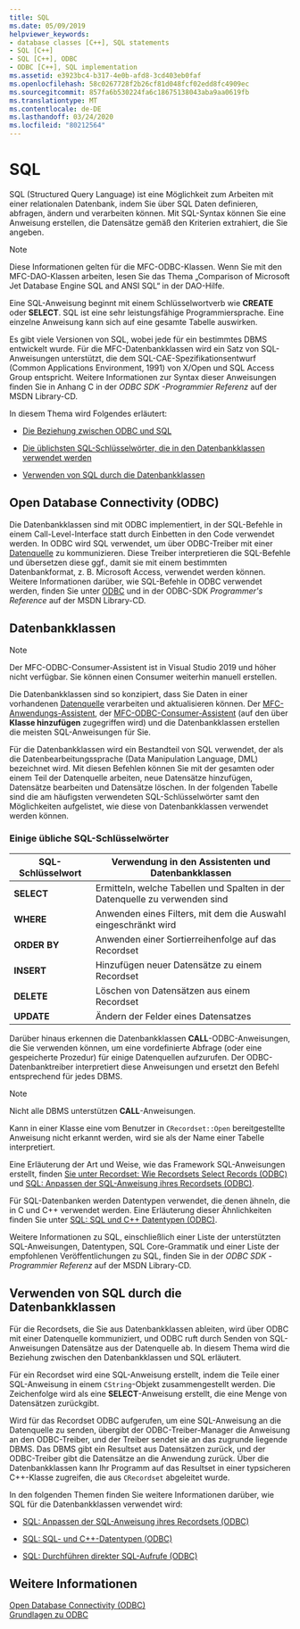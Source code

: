 ```yaml
---
title: SQL
ms.date: 05/09/2019
helpviewer_keywords:
- database classes [C++], SQL statements
- SQL [C++]
- SQL [C++], ODBC
- ODBC [C++], SQL implementation
ms.assetid: e3923bc4-b317-4e0b-afd8-3cd403eb0faf
ms.openlocfilehash: 58c0267728f2b26cf81d048fcf02edd8fc4909ec
ms.sourcegitcommit: 857fa6b530224fa6c18675138043aba9aa0619fb
ms.translationtype: MT
ms.contentlocale: de-DE
ms.lasthandoff: 03/24/2020
ms.locfileid: "80212564"
---
```

# <a name="sql"></a>SQL

SQL (Structured Query Language) ist eine Möglichkeit zum Arbeiten mit einer relationalen Datenbank, indem Sie über SQL Daten definieren, abfragen, ändern und verarbeiten können. Mit SQL-Syntax können Sie eine Anweisung erstellen, die Datensätze gemäß den Kriterien extrahiert, die Sie angeben.

> [!NOTE]
>  Diese Informationen gelten für die MFC-ODBC-Klassen. Wenn Sie mit den MFC-DAO-Klassen arbeiten, lesen Sie das Thema „Comparison of Microsoft Jet Database Engine SQL and ANSI SQL“ in der DAO-Hilfe.

Eine SQL-Anweisung beginnt mit einem Schlüsselwortverb wie **CREATE** oder **SELECT**. SQL ist eine sehr leistungsfähige Programmiersprache. Eine einzelne Anweisung kann sich auf eine gesamte Tabelle auswirken.

Es gibt viele Versionen von SQL, wobei jede für ein bestimmtes DBMS entwickelt wurde. Für die MFC-Datenbankklassen wird ein Satz von SQL-Anweisungen unterstützt, die dem SQL-CAE-Spezifikationsentwurf (Common Applications Environment, 1991) von X/Open und SQL Access Group entspricht. Weitere Informationen zur Syntax dieser Anweisungen finden Sie in Anhang C in der *ODBC SDK* *-Programmier Referenz* auf der MSDN Library-CD.

In diesem Thema wird Folgendes erläutert:

- [Die Beziehung zwischen ODBC und SQL](#_core_open_database_connectivity_.28.odbc.29)

- [Die üblichsten SQL-Schlüsselwörter, die in den Datenbankklassen verwendet werden](#_core_the_database_classes)

- [Verwenden von SQL durch die Datenbankklassen](#_core_how_the_database_classes_use_sql)

##  <a name="open-database-connectivity-odbc"></a><a name="_core_open_database_connectivity_.28.odbc.29"></a> Open Database Connectivity (ODBC)

Die Datenbankklassen sind mit ODBC implementiert, in der SQL-Befehle in einem Call-Level-Interface statt durch Einbetten in den Code verwendet werden. In ODBC wird SQL verwendet, um über ODBC-Treiber mit einer [Datenquelle](../../data/odbc/data-source-odbc.md) zu kommunizieren. Diese Treiber interpretieren die SQL-Befehle und übersetzen diese ggf., damit sie mit einem bestimmten Datenbankformat, z. B. Microsoft Access, verwendet werden können. Weitere Informationen darüber, wie SQL-Befehle in ODBC verwendet werden, finden Sie unter [ODBC](../../data/odbc/odbc-basics.md) und in der ODBC-SDK *Programmer's Reference* auf der MSDN Library-CD.

##  <a name="database-classes"></a><a name="_core_the_database_classes"></a> Datenbankklassen

> [!NOTE]
> Der MFC-ODBC-Consumer-Assistent ist in Visual Studio 2019 und höher nicht verfügbar. Sie können einen Consumer weiterhin manuell erstellen.

Die Datenbankklassen sind so konzipiert, dass Sie Daten in einer vorhandenen [Datenquelle](../../data/odbc/data-source-odbc.md) verarbeiten und aktualisieren können. Der [MFC-Anwendungs-Assistent](../../mfc/reference/database-support-mfc-application-wizard.md), der [MFC-ODBC-Consumer-Assistent](../../mfc/reference/adding-an-mfc-odbc-consumer.md) (auf den über **Klasse hinzufügen** zugegriffen wird) und die Datenbankklassen erstellen die meisten SQL-Anweisungen für Sie.

Für die Datenbankklassen wird ein Bestandteil von SQL verwendet, der als die Datenbearbeitungssprache (Data Manipulation Language, DML) bezeichnet wird. Mit diesen Befehlen können Sie mit der gesamten oder einem Teil der Datenquelle arbeiten, neue Datensätze hinzufügen, Datensätze bearbeiten und Datensätze löschen. In der folgenden Tabelle sind die am häufigsten verwendeten SQL-Schlüsselwörter samt den Möglichkeiten aufgelistet, wie diese von Datenbankklassen verwendet werden können.

### <a name="some-common-sql-keywords"></a>Einige übliche SQL-Schlüsselwörter

|SQL-Schlüsselwort|Verwendung in den Assistenten und Datenbankklassen|
|-----------------|---------------------------------------------|
|**SELECT**|Ermitteln, welche Tabellen und Spalten in der Datenquelle zu verwenden sind|
|**WHERE**|Anwenden eines Filters, mit dem die Auswahl eingeschränkt wird|
|**ORDER BY**|Anwenden einer Sortierreihenfolge auf das Recordset|
|**INSERT**|Hinzufügen neuer Datensätze zu einem Recordset|
|**DELETE**|Löschen von Datensätzen aus einem Recordset|
|**UPDATE**|Ändern der Felder eines Datensatzes|

Darüber hinaus erkennen die Datenbankklassen **CALL**-ODBC-Anweisungen, die Sie verwenden können, um eine vordefinierte Abfrage (oder eine gespeicherte Prozedur) für einige Datenquellen aufzurufen. Der ODBC-Datenbanktreiber interpretiert diese Anweisungen und ersetzt den Befehl entsprechend für jedes DBMS.

> [!NOTE]
>  Nicht alle DBMS unterstützen **CALL**-Anweisungen.

Kann in einer Klasse eine vom Benutzer in `CRecordset::Open` bereitgestellte Anweisung nicht erkannt werden, wird sie als der Name einer Tabelle interpretiert.

Eine Erläuterung der Art und Weise, wie das Framework SQL-Anweisungen erstellt, finden [Sie unter Recordset: Wie Recordsets Select Records (ODBC)](../../data/odbc/recordset-how-recordsets-select-records-odbc.md) und [SQL: Anpassen der SQL-Anweisung ihres Recordsets (ODBC)](../../data/odbc/sql-customizing-your-recordsets-sql-statement-odbc.md).

Für SQL-Datenbanken werden Datentypen verwendet, die denen ähneln, die in C und C++ verwendet werden. Eine Erläuterung dieser Ähnlichkeiten finden Sie unter [SQL: SQL und C++ Datentypen (ODBC)](../../data/odbc/sql-sql-and-cpp-data-types-odbc.md).

Weitere Informationen zu SQL, einschließlich einer Liste der unterstützten SQL-Anweisungen, Datentypen, SQL Core-Grammatik und einer Liste der empfohlenen Veröffentlichungen zu SQL, finden Sie in der *ODBC SDK* *-Programmier Referenz* auf der MSDN Library-CD.

##  <a name="how-the-database-classes-use-sql"></a><a name="_core_how_the_database_classes_use_sql"></a> Verwenden von SQL durch die Datenbankklassen

Für die Recordsets, die Sie aus Datenbankklassen ableiten, wird über ODBC mit einer Datenquelle kommuniziert, und ODBC ruft durch Senden von SQL-Anweisungen Datensätze aus der Datenquelle ab. In diesem Thema wird die Beziehung zwischen den Datenbankklassen und SQL erläutert.

Für ein Recordset wird eine SQL-Anweisung erstellt, indem die Teile einer SQL­-Anweisung in einem `CString`-Objekt zusammengestellt werden. Die Zeichenfolge wird als eine **SELECT**-Anweisung erstellt, die eine Menge von Datensätzen zurückgibt.

Wird für das Recordset ODBC aufgerufen, um eine SQL-Anweisung an die Datenquelle zu senden, übergibt der ODBC-Treiber-Manager die Anweisung an den ODBC-Treiber, und der Treiber sendet sie an das zugrunde liegende DBMS. Das DBMS gibt ein Resultset aus Datensätzen zurück, und der ODBC-Treiber gibt die Datensätze an die Anwendung zurück. Über die Datenbankklassen kann Ihr Programm auf das Resultset in einer typsicheren C++-Klasse zugreifen, die aus `CRecordset` abgeleitet wurde.

In den folgenden Themen finden Sie weitere Informationen darüber, wie SQL für die Datenbankklassen verwendet wird:

- [SQL: Anpassen der SQL-Anweisung ihres Recordsets (ODBC)](../../data/odbc/sql-customizing-your-recordsets-sql-statement-odbc.md)

- [SQL: SQL- und C++-Datentypen (ODBC)](../../data/odbc/sql-sql-and-cpp-data-types-odbc.md)

- [SQL: Durchführen direkter SQL-Aufrufe (ODBC)](../../data/odbc/sql-making-direct-sql-calls-odbc.md)

## <a name="see-also"></a>Weitere Informationen

[Open Database Connectivity (ODBC)](../../data/odbc/open-database-connectivity-odbc.md)<br/>
[Grundlagen zu ODBC](../../data/odbc/odbc-basics.md)
